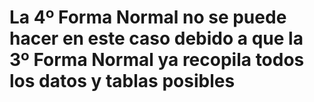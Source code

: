 # La 4º Forma Normal no se puede hacer en este caso debido a que la 3º Forma Normal ya recopila todos los datos y tablas posibles
